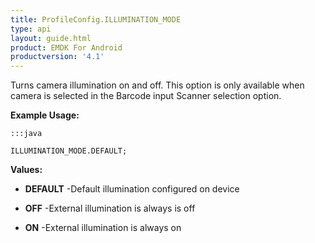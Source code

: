 ```yaml
---
title: ProfileConfig.ILLUMINATION_MODE
type: api
layout: guide.html
product: EMDK For Android
productversion: '4.1'
---
```



Turns camera illumination on and off. 
 This option is only available when camera is selected in the Barcode input Scanner selection option.
 
 

**Example Usage:**
	
	:::java
	
	ILLUMINATION_MODE.DEFAULT;
	


**Values:**

* **DEFAULT** -Default illumination configured on device

* **OFF** -External illumination is always is off

* **ON** -External illumination is always on












